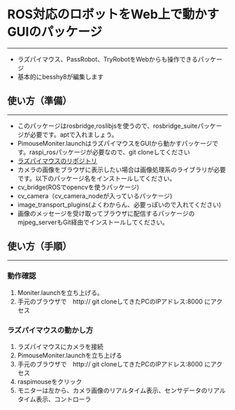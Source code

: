 # ROS対応のロボットをWeb上で動かすGUIのパッケージ
---
- ラズパイマウス、PassRobot、TryRobotをWebからも操作できるパッケージ
- 基本的にbesshy8が編集します

## 使い方（準備）
---
- このパッケージはrosbridge,roslibjsを使うので、rosbridge_suiteパッケージが必要です。aptで入れましょう。
- PimouseMoniter.launchはラズパイマウスをGUIから動かすパッケージです。raspi_rosパッケージが必要なので、git cloneしてください
- [ラズパイマウスのリポジトリ](https://github.com/Besshy8/raspi_ros/tree/dev)
- カメラの画像をブラウザに表示したい場合は画像処理系のライブラリが必要です。以下のパッケージ名をインストールしてください。
- cv_bridge(ROSでopencvを使うパッケージ)
- cv_camera（cv_camera_nodeが入っているパッケージ)
- image_transport_plugins(よくわからん、必要っぽいので入れてください)
- 画像のメッセージを受け取ってブラウザに配信するパッケージのmjpeg_serverもGit経由でインストールしてください。

## 使い方（手順）
---
### 動作確認
1. Moniter.launchを立ち上げる。
2. 手元のブラウザで　http:// git cloneしてきたPCのIPアドレス:8000 にアクセス

### ラズパイマウスの動かし方
1. ラズパイマウスにカメラを接続
2. PimouseMoniter.launchを立ち上げる
3. 手元のブラウザで　http:// git cloneしてきたPCのIPアドレス:8000 にアクセス
4. raspimouseをクリック
5. モニターは左から、カメラ画像のリアルタイム表示、センサデータのリアルタイム表示、コントローラ